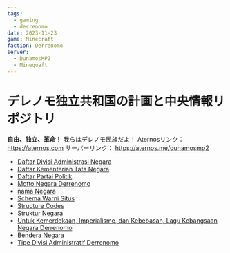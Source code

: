 ```yaml
---
tags:
  - gaming
  - derrenomo
date: 2023-11-23
game: Minecraft
faction: Derrenomo
server:
  - DunamosMP2
  - Minequaft
---
```


# デレノモ独立共和国の計画と中央情報リポジトリ

**自由、独立、革命！** 我らはデレノモ民族だよ！
Aternosリンク： https://aternos.com
サーバーリンク： https://aternos.me/dunamosmp2


- [Daftar Divisi Administrasi Negara](Daftar%20Divisi%20Administrasi%20Negara.md)
- [Daftar Kementerian Tata Negara](Daftar%20Kementerian%20Tata%20Negara.md)
- [Daftar Partai Politik](Daftar%20Partai%20Politik.md)
- [Motto Negara Derrenomo](Motto%20Negara%20Derrenomo.md)
- [nama Negara](nama%20Negara.md)
- [Schema Warni Situs](Schema%20Warni%20Situs.md)
- [Structure Codes](Structure%20Codes.md)
- [Struktur Negara](Struktur%20Negara.md)
- [Untuk Kemerdekaan, Imperialisme, dan Kebebasan, Lagu Kebangsaan Negara Derrenomo](Untuk%20Kemerdekaan,%20Imperialisme,%20dan%20Kebebasan,%20Lagu%20Kebangsaan%20Negara%20Derrenomo.md)
- [Bendera Negara](Bendera%20Negara.md)
- [Tipe Divisi Administratif Derrenomo](Tipe%20Divisi%20Administratif%20Derrenomo.md)
